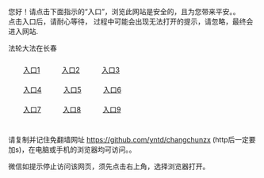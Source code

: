 您好！请点击下面指示的“入口”，浏览此网站是安全的，且为您带来平安。。 <br/>
点击入口后，请耐心等待， 过程中可能会出现无法打开的提示，请忽略，最终会进入网站. </br>

法轮大法在长春<br/>
<div style="padding:10px"><a style="margin:20px" target="_blank" href="https://ddopastvohvd7.cloudfront.net/2Qpsp?mnegfo" id="ccLink1" rel="nofollow">入口1</a> <a target="_blank" style="margin:20px" href="https://d1pa1tf3cxvzb5.cloudfront.net/2Qpsp?doimd" id="ccLink2" rel="nofollow">入口2</a> <a style="margin:20px" target="_blank" href="https://d2zr0tjk62b3kf.cloudfront.net/2Qpsp?pnlunojs" id="ccLink3" rel="nofollow">入口3</a></div>

<div style="padding:10px" ><a style="margin:20px" target="_blank" href="https://ddopastvohvd7.cloudfront.net/2Qpsp?mnegfo" id="ccLink4" rel="nofollow">入口4</a> <a style="margin:20px" href="https://d1pa1tf3cxvzb5.cloudfront.net/2Qpsp?doimd" target="_blank" id="ccLink5" rel="nofollow">入口5</a> <a style="margin:20px" href="https://d2zr0tjk62b3kf.cloudfront.net/2Qpsp?pnlunojs" target="_blank" id="ccLink6" rel="nofollow">入口6</a></div>

<div style="padding:10px"><a style="margin:20px" target="_blank" href="https://ddopastvohvd7.cloudfront.net/2Qpsp?mnegfo" id="ccLink7" rel="nofollow">入口7</a> <a style="margin:20px" href="https://d1pa1tf3cxvzb5.cloudfront.net/2Qpsp?doimd" target="_blank" id="ccLink8" rel="nofollow">入口8</a> <a style="margin:20px" target="_blank" href="https://d2zr0tjk62b3kf.cloudfront.net/2Qpsp?pnlunojs" id="ccLink9" rel="nofollow">入口9</a></div>

<br/>



请复制并记住免翻墙网址 https://github.com/yntd/changchunzx (http后一定要加s)，在电脑或手机的浏览器均可访问。。<br/>

微信如提示停止访问该网页，须先点击右上角，选择浏览器打开。
